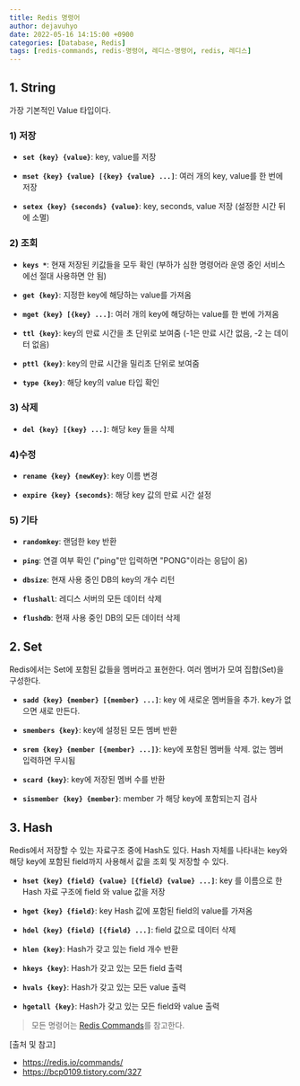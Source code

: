 ```yaml
---
title: Redis 명령어
author: dejavuhyo
date: 2022-05-16 14:15:00 +0900
categories: [Database, Redis]
tags: [redis-commands, redis-명령어, 레디스-명령어, redis, 레디스]
---
```


## 1. String
가장 기본적인 Value 타입이다.

### 1) 저장

* **`set {key} {value}`**: key, value를 저장

* **`mset {key} {value} [{key} {value} ...]`**: 여러 개의 key, value를 한 번에 저장

* **`setex {key} {seconds} {value}`**: key, seconds, value 저장 (설정한 시간 뒤에 소멸)

### 2) 조회

* **`keys *`**: 현재 저장된 키값들을 모두 확인 (부하가 심한 명령어라 운영 중인 서비스에선 절대 사용하면 안 됨)

* **`get {key}`**: 지정한 key에 해당하는 value를 가져옴

* **`mget {key} [{key} ...]`**: 여러 개의 key에 해당하는 value를 한 번에 가져옴

* **`ttl {key}`**: key의 만료 시간을 초 단위로 보여줌 (-1은 만료 시간 없음, -2 는 데이터 없음)

* **`pttl {key}`**: key의 만료 시간을 밀리초 단위로 보여줌

* **`type {key}`**: 해당 key의 value 타입 확인

### 3) 삭제

* **`del {key} [{key} ...]`**: 해당 key 들을 삭제

### 4)수정

* **`rename {key} {newKey}`**: key 이름 변경

* **`expire {key} {seconds}`**: 해당 key 값의 만료 시간 설정

### 5) 기타

* **`randomkey`**: 랜덤한 key 반환

* **`ping`**: 연결 여부 확인 ("ping"만 입력하면 "PONG"이라는 응답이 옴)

* **`dbsize`**: 현재 사용 중인 DB의 key의 개수 리턴

* **`flushall`**: 레디스 서버의 모든 데이터 삭제

* **`flushdb`**: 현재 사용 중인 DB의 모든 데이터 삭제

## 2. Set
Redis에서는 Set에 포함된 값들을 멤버라고 표현한다. 여러 멤버가 모여 집합(Set)을 구성한다.

* **`sadd {key} {member} [{member} ...]`**: key 에 새로운 멤버들을 추가. key가 없으면 새로 만든다.

* **`smembers {key}`**: key에 설정된 모든 멤버 반환

* **`srem {key} {member [{member} ...]}`**: key에 포함된 멤버들 삭제. 없는 멤버 입력하면 무시됨

* **`scard {key}`**: key에 저장된 멤버 수를 반환

* **`sismember {key} {member}`**: member 가 해당 key에 포함되는지 검사

## 3. Hash
Redis에서 저장할 수 있는 자료구조 중에 Hash도 있다. Hash 자체를 나타내는 key와 해당 key에 포함된 field까지 사용해서 값을 조회 및 저장할 수 있다.

* **`hset {key} {field} {value} [{field} {value} ...]`**: key 를 이름으로 한 Hash 자료 구조에 field 와 value 값을 저장

* **`hget {key} {field}`**: key Hash 값에 포함된 field의 value를 가져옴

* **`hdel {key} {field} [{field} ...]`**: field 값으로 데이터 삭제

* **`hlen {key}`**: Hash가 갖고 있는 field 개수 반환

* **`hkeys {key}`**: Hash가 갖고 있는 모든 field 출력

* **`hvals {key}`**: Hash가 갖고 있는 모든 value 출력

* **`hgetall {key}`**: Hash가 갖고 있는 모든 field와 value 출력

> 모든 명령어는 [Redis Commands](https://redis.io/commands/)를 참고한다.

[출처 및 참고]
* <https://redis.io/commands/>
* <https://bcp0109.tistory.com/327>
